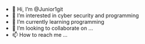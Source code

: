 - 👋 Hi, I’m @Junior1git
- 👀 I’m interested in cyber security and programming 
- 🌱 I’m currently learning programming
- 💞️ I’m looking to collaborate on ...
- 📫 How to reach me ...

<!---
Junior1git/Junior1git is a ✨ special ✨ repository because its `README.md` (this file) appears on your GitHub profile.
You can click the Preview link to take a look at your changes.
--->
